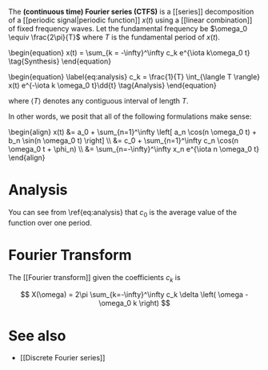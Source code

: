 The **(continuous time) Fourier series (CTFS)** is a [[series]] decomposition of a [[periodic signal|periodic function]] $x(t)$ using a [[linear combination]] of fixed frequency waves. Let the fundamental frequency be $\omega_0 \equiv \frac{2\pi}{T}$ where $T$ is the fundamental period of $x(t)$.


\begin{equation}
x(t) = \sum_{k = -\infty}^\infty c_k e^{\iota k\omega_0 t} \tag{Synthesis}
\end{equation}


\begin{equation}
\label{eq:analysis}
c_k = \frac{1}{T} \int_{\langle T \rangle} x(t) e^{-\iota k \omega_0 t}\dd{t} \tag{Analysis}
\end{equation}

where $\langle T \rangle$ denotes any contiguous interval of length $T$.


In other words, we posit that all of the following formulations make sense:

\begin{align}
x(t) &= a_0 + \sum_{n=1}^\infty \left[ a_n \cos(n \omega_0 t) + b_n \sin(n \omega_0 t) \right] \\\\
&= c_0 + \sum_{n=1}^\infty c_n \cos(n \omega_0 t + \phi_n) \\\\
&= \sum_{n=-\infty}^\infty x_n e^{\iota n \omega_0 t}
\end{align}


# Analysis

You can see from \ref{eq:analysis} that $c_0$ is the average value of the function over one period.

# Fourier Transform

The [[Fourier transform]] given the coefficients $c_k$ is

$$
X(\omega) = 2\pi \sum_{k=-\infty}^\infty c_k \delta \left( \omega - \omega_0 k \right)
$$

# See also

* [[Discrete Fourier series]]